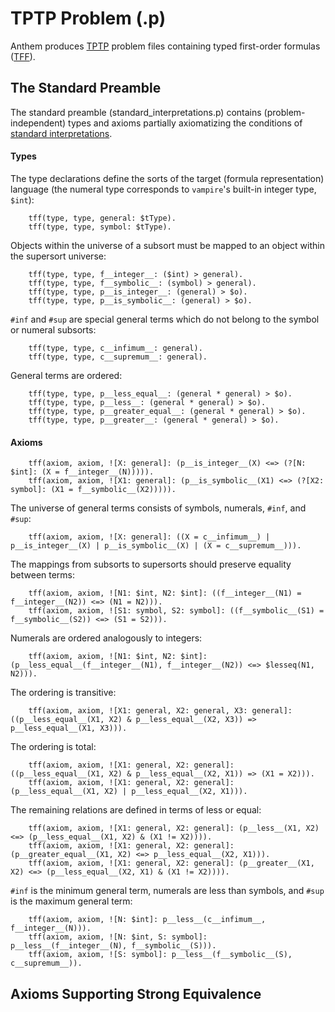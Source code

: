 # TPTP Problem (.p)

Anthem produces [TPTP]() problem files containing typed first-order formulas ([TFF]()).

## The Standard Preamble
The standard preamble (standard_interpretations.p) contains (problem-independent) types and axioms partially axiomatizing the conditions of [standard interpretations](https://doi.org/10.1017/S1471068420000344).

#### Types
The type declarations define the sorts of the target (formula representation) language (the numeral type corresponds to `vampire`'s built-in integer type, `$int`):
```
    tff(type, type, general: $tType).
    tff(type, type, symbol: $tType).
```

Objects within the universe of a subsort must be mapped to an object within the supersort universe:
```
    tff(type, type, f__integer__: ($int) > general).
    tff(type, type, f__symbolic__: (symbol) > general).
    tff(type, type, p__is_integer__: (general) > $o).
    tff(type, type, p__is_symbolic__: (general) > $o).
```

`#inf` and `#sup` are special general terms which do not belong to the symbol or numeral subsorts:
```
    tff(type, type, c__infimum__: general).
    tff(type, type, c__supremum__: general).
```

General terms are ordered:
```
    tff(type, type, p__less_equal__: (general * general) > $o).
    tff(type, type, p__less__: (general * general) > $o).
    tff(type, type, p__greater_equal__: (general * general) > $o).
    tff(type, type, p__greater__: (general * general) > $o).
```

#### Axioms

```
    tff(axiom, axiom, ![X: general]: (p__is_integer__(X) <=> (?[N: $int]: (X = f__integer__(N))))).
    tff(axiom, axiom, ![X1: general]: (p__is_symbolic__(X1) <=> (?[X2: symbol]: (X1 = f__symbolic__(X2))))).
```

The universe of general terms consists of symbols, numerals, `#inf`, and `#sup`:
```
    tff(axiom, axiom, ![X: general]: ((X = c__infimum__) | p__is_integer__(X) | p__is_symbolic__(X) | (X = c__supremum__))).
```

The mappings from subsorts to supersorts should preserve equality between terms:
```
    tff(axiom, axiom, ![N1: $int, N2: $int]: ((f__integer__(N1) = f__integer__(N2)) <=> (N1 = N2))).
    tff(axiom, axiom, ![S1: symbol, S2: symbol]: ((f__symbolic__(S1) = f__symbolic__(S2)) <=> (S1 = S2))).
```

Numerals are ordered analogously to integers:
```
    tff(axiom, axiom, ![N1: $int, N2: $int]: (p__less_equal__(f__integer__(N1), f__integer__(N2)) <=> $lesseq(N1, N2))).
```

The ordering is transitive:
```
    tff(axiom, axiom, ![X1: general, X2: general, X3: general]: ((p__less_equal__(X1, X2) & p__less_equal__(X2, X3)) => p__less_equal__(X1, X3))).
```

The ordering is total:
```
    tff(axiom, axiom, ![X1: general, X2: general]: ((p__less_equal__(X1, X2) & p__less_equal__(X2, X1)) => (X1 = X2))).
    tff(axiom, axiom, ![X1: general, X2: general]: (p__less_equal__(X1, X2) | p__less_equal__(X2, X1))).
```

The remaining relations are defined in terms of less or equal:
```
    tff(axiom, axiom, ![X1: general, X2: general]: (p__less__(X1, X2) <=> (p__less_equal__(X1, X2) & (X1 != X2)))).
    tff(axiom, axiom, ![X1: general, X2: general]: (p__greater_equal__(X1, X2) <=> p__less_equal__(X2, X1))).
    tff(axiom, axiom, ![X1: general, X2: general]: (p__greater__(X1, X2) <=> (p__less_equal__(X2, X1) & (X1 != X2)))).
```

`#inf` is the minimum general term, numerals are less than symbols, and `#sup` is the maximum general term:
```
    tff(axiom, axiom, ![N: $int]: p__less__(c__infimum__, f__integer__(N))).
    tff(axiom, axiom, ![N: $int, S: symbol]: p__less__(f__integer__(N), f__symbolic__(S))).
    tff(axiom, axiom, ![S: symbol]: p__less__(f__symbolic__(S), c__supremum__)).
```

## Axioms Supporting Strong Equivalence
